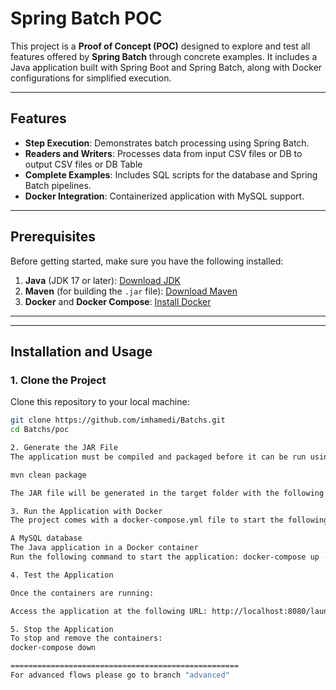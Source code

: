 # Spring Batch POC

This project is a **Proof of Concept (POC)** designed to explore and test all features offered by **Spring Batch** through concrete examples. It includes a Java application built with Spring Boot and Spring Batch, along with Docker configurations for simplified execution.

---

## Features

- **Step Execution**: Demonstrates batch processing using Spring Batch.
- **Readers and Writers**: Processes data from input CSV files or DB to output CSV files or DB Table
- **Complete Examples**: Includes SQL scripts for the database and Spring Batch pipelines.
- **Docker Integration**: Containerized application with MySQL support.

---

## Prerequisites

Before getting started, make sure you have the following installed:

1. **Java** (JDK 17 or later): [Download JDK](https://adoptium.net/)
2. **Maven** (for building the `.jar` file): [Download Maven](https://maven.apache.org/download.cgi)
3. **Docker** and **Docker Compose**: [Install Docker](https://www.docker.com/products/docker-desktop)

---


---

## Installation and Usage

### 1. Clone the Project

Clone this repository to your local machine:
```bash
git clone https://github.com/imhamedi/Batchs.git
cd Batchs/poc

2. Generate the JAR File
The application must be compiled and packaged before it can be run using Docker. Use the following commands to generate the .jar file:

mvn clean package

The JAR file will be generated in the target folder with the following name: target/poc-0.0.1-SNAPSHOT.jar

3. Run the Application with Docker
The project comes with a docker-compose.yml file to start the following services:

A MySQL database
The Java application in a Docker container
Run the following command to start the application: docker-compose up --build

4. Test the Application

Once the containers are running:

Access the application at the following URL: http://localhost:8080/launchFirstJob/{id of the job} or  http://localhost:8080/launchJob/{id of the job} to test flows (you must change in the code to test all the flows)

5. Stop the Application
To stop and remove the containers:
docker-compose down

===================================================
For advanced flows please go to branch "advanced"


